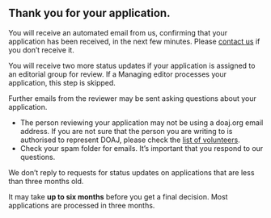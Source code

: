 ## Thank you for your application.

You will receive an automated email from us, confirming that your application has been received, in the next few minutes. Please [contact us](../contact/) if you don’t receive it.

You will receive two more status updates if your application is assigned to an editorial group for review. If a Managing editor processes your application, this step is skipped.

Further emails from the reviewer may be sent asking questions about your application.
  - The person reviewing your application may not be using a doaj.org email address. If you are not sure that the person you are writing to is authorised to represent DOAJ, please check the [list of volunteers](../about/volunteers).
  - Check your spam folder for emails. It’s important that you respond to our questions.

We don’t reply to requests for status updates on applications that are less than three months old.

It may take **up to six months** before you get a final decision. Most applications are processed in three months.
